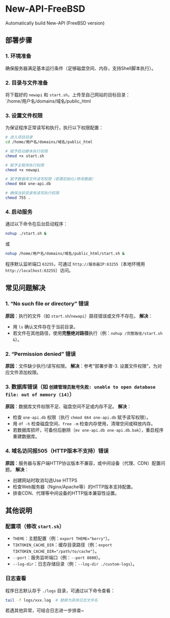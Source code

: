 # New-API-FreeBSD
Automatically build New-API (FreeBSD version)

## 部署步骤

### 1. 环境准备
确保服务器满足基本运行条件（足够磁盘空间、内存，支持Shell脚本执行）。


### 2. 目录与文件准备
将下载好的 `newapi` 和 `start.sh`，上传至自己网站的目标目录：  
`/home/用户名/domains/域名/public_html


### 3. 设置文件权限
为保证程序正常读写和执行，执行以下权限配置：
```bash
# 进入项目目录
cd /home/用户名/domains/域名/public_html

# 赋予启动脚本执行权限
chmod +x start.sh

# 赋予主程序执行权限
chmod +x newapi

# 赋予数据库文件读写权限（若需初始化/修改数据）
chmod 664 one-api.db

# 确保当前目录有读写执行权限
chmod 755 .
```


### 4. 启动服务
通过以下命令在后台启动程序：
```bash
nohup ./start.sh &
```
或
```bash
nohup /home/用户名/domains/域名/public_html/start.sh &
```
程序默认监听端口 `63255`，可通过 `http://服务器IP:63255`（本地环境用 `http://localhost:63255`）访问。


## 常见问题解决

### 1. “No such file or directory” 错误
**原因**：执行的文件（如 `start.sh`/`newapi`）路径错误或文件不存在。
**解决**：
- 用 `ls` 确认文件存在于当前目录。
- 若文件在其他路径，使用**完整绝对路径**执行（例：`nohup /完整路径/start.sh &`）。


### 2. “Permission denied” 错误
**原因**：文件缺少执行/读写权限。
**解决**：参考“部署步骤-3. 设置文件权限”，为对应文件添加权限。



### 3. 数据库错误（如 `创建管理员账号失败: unable to open database file: out of memory (14)`）
**原因**：数据库文件权限不足、磁盘空间不足或内存不足。
**解决**：
- 检查 `one-api.db` 权限（执行 `chmod 664 one-api.db` 赋予读写权限）。
- 用 `df -h` 检查磁盘空间、`free -m` 检查内存使用，清理空间或释放内存。
- 若数据库损坏，可备份后删除（`mv one-api.db one-api.db.bak`），重启程序重建数据库。


### 4. 域名访问报505（HTTP版本不支持）错误
**原因**：服务器与客户端HTTP协议版本不兼容，或中间设备（代理、CDN）配置问题。
**解决**：
- 创建网站时取消勾选Use HTTPS
- 检查Web服务器（Nginx/Apache等）的HTTP版本支持配置。
- 排查CDN、代理等中间设备的HTTP版本兼容性设置。


## 其他说明

### 配置项（修改 `start.sh`）
- `THEME`：主题配置（例：`export THEME="berry"`）。
- `TIKTOKEN_CACHE_DIR`：缓存目录路径（例：`export TIKTOKEN_CACHE_DIR="/path/to/cache"`）。
- `--port`：服务监听端口（例：`--port 8080`）。
- `--log-dir`：日志存储目录（例：`--log-dir ./custom-logs`）。


### 日志查看
程序日志默认存于 `./logs` 目录，可通过以下命令查看：
```bash
tail -f logs/xxx.log  # 替换为具体日志文件名
```


若遇其他异常，可结合日志进一步排查~



